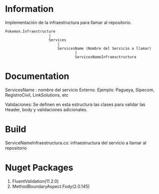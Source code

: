 # Information
Implementación de la infraestructura para llamar al repositorio.

	Pokemon.Infraestructure						
						|
						Services						
							|
							ServicesName (Nombre del Servicio a llamar)
									|
									ServicesNameInfraesctructura

# Documentation
ServicesName : nombre del servicio Externo. Ejemplo: Pagueya, Sipecom, RegistroCivil, LinkSolutions, etc

Validaciones: Se definen en esta estructura las clases para validar las Header, body y validaciones adicionales.

# Build 
ServiceNameInfraestructura.cs: infraestructura del servicio a llamar al repositorio


# Nuget Packages
1.  FluentValidation(11.2.0)
2.  MethodBoundaryAspect.Fody(2.0.145)
